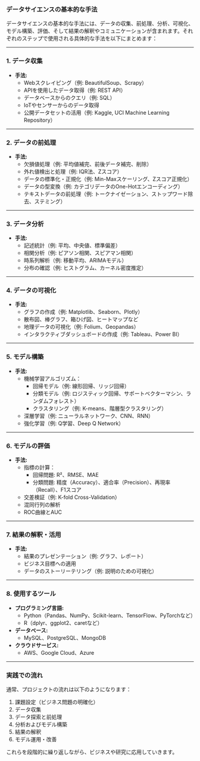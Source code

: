 ### データサイエンスの基本的な手法

データサイエンスの基本的な手法には、データの収集、前処理、分析、可視化、モデル構築、評価、そして結果の解釈やコミュニケーションが含まれます。それぞれのステップで使用される具体的な手法を以下にまとめます：

---

### 1. **データ収集**
   - **手法:**
     - Webスクレイピング（例: BeautifulSoup、Scrapy）
     - APIを使用したデータ取得（例: REST API）
     - データベースからのクエリ（例: SQL）
     - IoTやセンサーからのデータ取得
     - 公開データセットの活用（例: Kaggle, UCI Machine Learning Repository）

---

### 2. **データの前処理**
   - **手法:**
     - 欠損値処理（例: 平均値補完、前後データ補完、削除）
     - 外れ値検出と処理（例: IQR法、Zスコア）
     - データの標準化・正規化（例: Min-Maxスケーリング、Zスコア正規化）
     - データの型変換（例: カテゴリデータのOne-Hotエンコーディング）
     - テキストデータの前処理（例: トークナイゼーション、ストップワード除去、ステミング）

---

### 3. **データ分析**
   - **手法:**
     - 記述統計（例: 平均、中央値、標準偏差）
     - 相関分析（例: ピアソン相関、スピアマン相関）
     - 時系列解析（例: 移動平均、ARIMAモデル）
     - 分布の確認（例: ヒストグラム、カーネル密度推定）

---

### 4. **データの可視化**
   - **手法:**
     - グラフの作成（例: Matplotlib、Seaborn、Plotly）
     - 散布図、棒グラフ、箱ひげ図、ヒートマップなど
     - 地理データの可視化（例: Folium、Geopandas）
     - インタラクティブダッシュボードの作成（例: Tableau、Power BI）

---

### 5. **モデル構築**
   - **手法:**
     - 機械学習アルゴリズム：
       - 回帰モデル（例: 線形回帰、リッジ回帰）
       - 分類モデル（例: ロジスティック回帰、サポートベクターマシン、ランダムフォレスト）
       - クラスタリング（例: K-means、階層型クラスタリング）
     - 深層学習（例: ニューラルネットワーク、CNN、RNN）
     - 強化学習（例: Q学習、Deep Q Network）

---

### 6. **モデルの評価**
   - **手法:**
     - 指標の計算：
       - 回帰問題: R²、RMSE、MAE
       - 分類問題: 精度（Accuracy）、適合率（Precision）、再現率（Recall）、F1スコア
     - 交差検証（例: K-fold Cross-Validation）
     - 混同行列の解析
     - ROC曲線とAUC

---

### 7. **結果の解釈・活用**
   - **手法:**
     - 結果のプレゼンテーション（例: グラフ、レポート）
     - ビジネス目標への適用
     - データのストーリーテリング（例: 説明のための可視化）

---

### 8. **使用するツール**
   - **プログラミング言語:**
     - Python（Pandas、NumPy、Scikit-learn、TensorFlow、PyTorchなど）
     - R（dplyr、ggplot2、caretなど）
   - **データベース:**
     - MySQL、PostgreSQL、MongoDB
   - **クラウドサービス:**
     - AWS、Google Cloud、Azure

---

### 実践での流れ
通常、プロジェクトの流れは以下のようになります：
1. 課題設定（ビジネス問題の明確化）
2. データ収集
3. データ探索と前処理
4. 分析およびモデル構築
5. 結果の解釈
6. モデル運用・改善

これらを段階的に繰り返しながら、ビジネスや研究に応用していきます。
